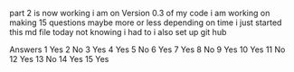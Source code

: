 part 2 is now working i am on Version 0.3 of my code i am working on making 15 questions maybe more or less depending on time i just started this md file today not knowing i had to i also set up git hub

Answers
1 Yes
2 No
3 Yes
4 Yes
5 No
6 Yes
7 Yes
8 No
9 Yes
10 Yes
11 No
12 Yes
13 No
14 Yes
15 Yes